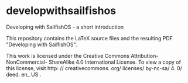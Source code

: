 developwithsailfishos
=====================

Developing with SailfishOS - a short introduction

This repository contains the LaTeX source files and the resulting PDF "Developing with SailfishOS".

This work is licensed under the Creative Commons Attribution-NonCommercial- ShareAlike 4.0 International License. To view a copy of this license, visit http: // creativecommons. org/ licenses/ by-nc-sa/ 4. 0/ deed. en_ US .
